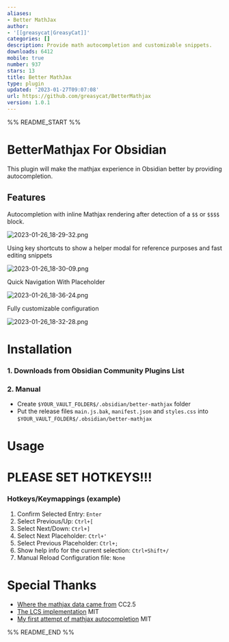 ```yaml
---
aliases:
- Better MathJax
author:
- '[[greasycat|GreasyCat]]'
categories: []
description: Provide math autocompletion and customizable snippets.
downloads: 6412
mobile: true
number: 937
stars: 13
title: Better MathJax
type: plugin
updated: '2023-01-27T09:07:08'
url: https://github.com/greasycat/BetterMathjax
version: 1.0.1
---
```


%% README_START %%

# BetterMathjax For Obsidian
This plugin will make the mathjax experience in Obsidian better by providing autocompletion.

## Features
Autocompletion with inline Mathjax rendering after detection of a `$$` or `$$$$` block.

![2023-01-26_18-29-32.png](https://s2.loli.net/2023/01/27/gCUNFnHspqAE8e7.png)

Using key shortcuts to show a helper modal for reference purposes and fast editing snippets

![2023-01-26_18-30-09.png](https://s2.loli.net/2023/01/27/J3QwytrSPloOYiK.png)

Quick Navigation With Placeholder
 
![2023-01-26_18-36-24.png](https://s2.loli.net/2023/01/27/GdQ7wLEYeA1Xtnl.png)

Fully customizable configuration

![2023-01-26_18-32-28.png](https://s2.loli.net/2023/01/27/a25ItcnyXQJPMsS.png)

# Installation
### 1. Downloads from Obsidian Community Plugins List
### 2. Manual
- Create `$YOUR_VAULT_FOLDER$/.obsidian/better-mathjax` folder
- Put the release files `main.js.bak`, `manifest.json` and `styles.css` into `$YOUR_VAULT_FOLDER$/.obsidian/better-mathjax`

# Usage
# PLEASE SET HOTKEYS!!!
### Hotkeys/Keymappings (example)

1. Confirm Selected Entry: `Enter`
2. Select Previous/Up: `Ctrl+[`
3. Select Next/Down: `Ctrl+]`
4. Select Next Placeholder: `Ctrl+'`
5. Select Previous Placeholder: `Ctrl+;`
6. Show help info for the current selection: `Ctrl+Shift+/`
7. Manual Reload Configuration file: `None`

# Special Thanks
- [Where the mathjax data came from](https://www.onemathematicalcat.org/MathJaxDocumentation/TeXSyntax.htm) CC2.5
- [The LCS implementation](https://github.com/jeancroy/FuzzySearch) MIT
- [My first attempt of mathjax autocompletion](https://github.com/greasycat/BetterLatexForObsidian) MIT


%% README_END %%